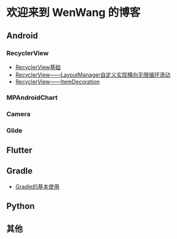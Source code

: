# 欢迎来到 WenWang 的博客

## Android
### RecyclerView

 - [RecyclerView基础][1]
 - [RecyclerView——LayoutManager自定义实现横向无限循环滑动][2] 
 - [RecyclerView——ItemDecoration][3] 
### MPAndroidChart
### Camera
### Glide
## Flutter

## Gradle
 - [Gradle的基本使用][4]
## Python

## 其他


  [1]: https://blog.csdn.net/ww897532167/article/details/85868622
  [2]: /android/recyclerview/RecyclerView-LayoutManager自定义实现横向无限循环滑动.md
  [3]: https://blog.csdn.net/ww897532167/article/details/86187058
  [4]: /gradle/gradle的简单使用.md
